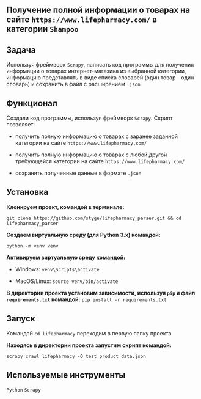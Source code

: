 ## Получение полной информации о товарах на сайте `https://www.lifepharmacy.com/` в категории `Shampoo`

## Задача
Используя фреймворк `Scrapy`, написать код программы для получения информации о товарах интернет-магазина из выбранной категории, информацию представлять в виде списка словарей (один товар - один словарь) и сохранить в файл с расширением `.json`

## Функционал
Создали код программы, используя фреймворк `Scrapy`. Скрипт позволяет:

- получить полную информацию о товарах с заранее заданной категории на сайте `https://www.lifepharmacy.com/`

- получить полную информацию о товарах с любой другой требующейся категории на сайте `https://www.lifepharmacy.com/`

- сохранить полученные данные в формате `.json`

## Установка

**Клонируем проект, командой в терминале:**

`git clone https://github.com/styge/lifepharmacy_parser.git && cd lifepharmacy_parser`

**Создаем виртуальную среду (для Python 3.x) командой:**

`python -m venv venv`

**Активируем виртуальную среду командой:**
- Windows:
`venv\Scripts\activate`

- MacOS/Linux:
`source venv/bin/activate`

**В директории проекта установим зависимости, используя `pip` и файл `requirements.txt` командой:**
`pip install -r requirements.txt`

## Запуск

Командой `cd lifepharmacy` переходим в первую папку проекта

**Находясь в директории проекта запустим скрипт командой:**

`scrapy crawl lifepharmacy -O test_product_data.json`

## Используемые инструменты

`Python` `Scrapy`
 

